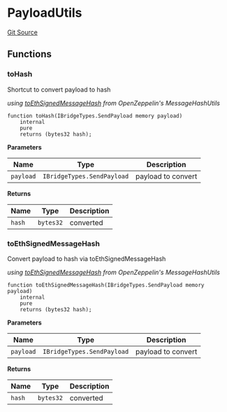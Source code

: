 # PayloadUtils
[Git Source](https://github.com/ambrosus/token-bridge/blob/f7df5b81ee6a756200c1bfb81fcd6b81d13f850e/contracts/utils/PayloadUtils.sol)


## Functions
### toHash

Shortcut to convert payload to hash

*using [toEthSignedMessageHash](https://docs.openzeppelin.com/contracts/5.x/api/utils#MessageHashUtils-toEthSignedMessageHash-bytes32-) from OpenZeppelin's MessageHashUtils*


```solidity
function toHash(IBridgeTypes.SendPayload memory payload)
    internal
    pure
    returns (bytes32 hash);
```
**Parameters**

|Name|Type|Description|
|----|----|-----------|
|`payload`|`IBridgeTypes.SendPayload`|payload to convert|

**Returns**

|Name|Type|Description|
|----|----|-----------|
|`hash`|`bytes32`|converted|


### toEthSignedMessageHash

Convert payload to hash via toEthSignedMessageHash

*using [toEthSignedMessageHash](https://docs.openzeppelin.com/contracts/5.x/api/utils#MessageHashUtils-toEthSignedMessageHash-bytes32-) from OpenZeppelin's MessageHashUtils*


```solidity
function toEthSignedMessageHash(IBridgeTypes.SendPayload memory payload)
    internal
    pure
    returns (bytes32 hash);
```
**Parameters**

|Name|Type|Description|
|----|----|-----------|
|`payload`|`IBridgeTypes.SendPayload`|payload to convert|

**Returns**

|Name|Type|Description|
|----|----|-----------|
|`hash`|`bytes32`|converted|


